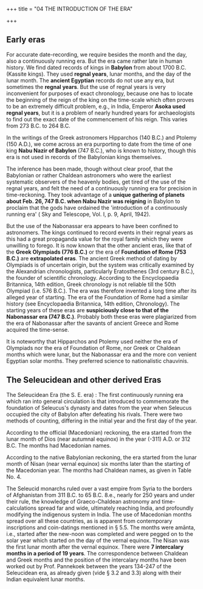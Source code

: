+++
title = "04 THE INTRODUCTION OF THE ERA"

+++
## Early eras 
For accurate date-recording, we require besides the month and the day, also a continuously running era. But the era came rather late in human history. We find dated records of kings in **Babylon** from about 1700 B.C. (Kassite kings). They used **regnal years**, lunar months, and the day of the lunar month. The **ancient Egyptian** records do not use any era, but sometimes the **regnal years**. But the use of regnal years is very inconvenient for purposes of exact chronology, because one has to locate the beginning of the reign of the king on the time-scale which often proves to be an extremely difficult problem, e.g., in India, Emperor **Asoka used regnal years**, but it is a problem of nearly hundred years for archaeologists to find out the exact date of the commencement of his reign. This varies from 273 B.C. to 264 B.C. 

In the writings of the Greek astronomers Hipparchos (140 B.C.) and Ptolemy (150 A.D.), we come across an era purporting to date from the time of one king **Nabu Nazir of Babylon** (747 B.C.), who is known to history, though this era is not used in records of the Babylonian kings themselves. 

The inference has been made, though without clear proof, that the Babylonian or rather Chaldean astronomers who were the earliest systematic observers of the heavenly bodies, get tired of the use of the regnal years, and felt the need of a continuously running era for precision in time-reckoning. They took advantage of a **unique gathering of planets about Feb. 26, 747 B.C. when Nabu Nazir was reigning** in Babylon to proclaim that the gods have ordained the 'introduction of a continuously running era' ( Sky and Telescope, Vol. I, p. 9, April, 1942). 

But the use of the Nabonassar era appears to have been confined to astronomers. The kings continued to record events in their regnal years as this had a great propaganda value for the royal family which they were unwilling to forego. It is now known that the other ancient eras, like that of the **Greek Olympiads (776 B.C.)** or the era of **Foundation of Rome (753 B.C.)** are **extrapolated eras**. The ancient Greek method of dating by Olympiads is of uncertain origin, but the system was critically examined by the Alexandrian chronologists, particularly Eratosthenes (3rd century B.C.), the founder of scientific chronology. According to the Encyclopaedia Britannica, 14th edition, Greek chronology is not reliable till the 50th Olympiad (i.e. 576 B.C.). The era was therefore invented a long time after its alleged year of starting. The era of the Foundation of Rome had a similar history (see Encyclopaedia Britannica, 14th edition, Chronology). The starting years of these eras are **suspiciously close to that of the Nabonassar era (747 B.C.)**. Probably both these eras were plagiarized from the era of Nabonassar after the savants of ancient Greece and Rome acquired the time-sense.

It is noteworthy that Hipparchos and Ptolemy used neither the era of Olympiads nor the era of Foundation of Rome, nor Greek or Chaldean months which were lunar, but the Nabonassar era and the more con venient Egyptian solar months. They preferred science to nationalistic chauvinis. 

## The Seleucidean and other derived Eras 
The Seleucidean Era (the S. E. era) : The first continuously running era which ran into general circulation is that introduced to commemorate the foundation of Seleucus's dynasty and dates from the year when Seleucus occupied the city of Babylon after defeating his rivals. There were two methods of counting, differing in the initial year and the first day of the year. 

According to the official (Macedonian) reckoning, the era started from the lunar month of Dios (near autumnal equinox) in the year (-311) A.D. or 312 B.C. The months had Macedonian names. 

According to the native Babylonian reckoning, the era started from the lunar month of Nisan (near vernal equinox) six months later than the starting of the Macedonian year. The months had Chaldean names, as given in Table No. 4. 

The Seleucid monarchs ruled over a vast empire from Syria to the borders of Afghanistan from 311 B.C. to 65 B.C. 8.e., nearly for 250 years and under their rule, the knowledge of Graeco-Chaldean astronomy and time-calculations spread far and wide, ultimately reaching India, and profoundly modifying the indigenous system in India. The use of Macedonian months spread over all these countries, as is apparent from contemporary inscriptions and coin-datings mentioned in § 5.5. The months were amānta, i.e., started after the new-noon was completed and were pegged on to the solar year which started on the day of the vernal equinox. The Nisan was the first lunar month after the vernal equinox. There were **7 intercalary months in a period of 19 years**. The correspondence between Chaldean and Greek months and the position of the intercalary months have been worked out by Prof. Pannekoek between the years 134-247 of the Seleucidean era, as already given (vide § 3.2 and 3.3) along with their Indian equivalent lunar months. 
